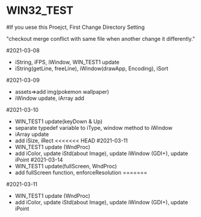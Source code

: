 # WIN32_TEST

#If you uese this Proejct, First Change Directory Setting 

"checkout merge conflict with same file when another change it differently."

#2021-03-08
- iString, iFPS, iWindow, WIN_TEST1 update
- iString(getLine, freeLine), iWindow(drawApp, Encoding), iSort

#2021-03-09
- assets=>add img(pokemon wallpaper)
- iWindow update, iArray add

#2021-03-10
- WIN_TEST1 update(keyDown & Up)
- separate typedef variable to iType, window method to iWindow 
- iArray update
- add iSize, iRect
<<<<<<< HEAD
#2021-03-11
- WIN_TEST1 update (WndProc)
- add iColor, update iStd(about Image), update iWindow (GDI+), update iPoint
#2021-03-14
- WIN_TEST1 update(fullScreen, WndProc)
- add fullScreen function, enforceResolution
=======

#2021-03-11
- WIN_TEST1 update (WndProc)
- add iColor, update iStd(about Image), update iWindow (GDI+), update iPoint

